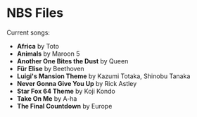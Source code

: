 # NBS Files

Current songs:
- **Africa** by Toto
- **Animals** by Maroon 5
- **Another One Bites the Dust** by Queen
- **Für Elise** by Beethoven
- **Luigi's Mansion Theme** by Kazumi Totaka, Shinobu Tanaka
- **Never Gonna Give You Up** by Rick Astley
- **Star Fox 64 Theme** by Koji Kondo
- **Take On Me** by A-ha
- **The Final Countdown** by Europe
